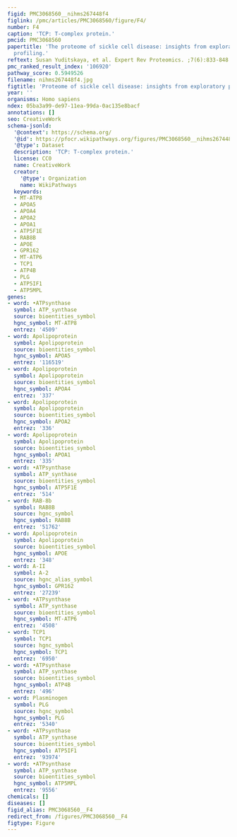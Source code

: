 ```yaml
---
figid: PMC3068560__nihms267448f4
figlink: /pmc/articles/PMC3068560/figure/F4/
number: F4
caption: 'TCP: T-complex protein.'
pmcid: PMC3068560
papertitle: 'The proteome of sickle cell disease: insights from exploratory proteomic
  profiling.'
reftext: Susan Yuditskaya, et al. Expert Rev Proteomics. ;7(6):833-848.
pmc_ranked_result_index: '106920'
pathway_score: 0.5949526
filename: nihms267448f4.jpg
figtitle: 'Proteome of sickle cell disease: insights from exploratory proteomic profiling'
year: ''
organisms: Homo sapiens
ndex: 05ba3a99-de97-11ea-99da-0ac135e8bacf
annotations: []
seo: CreativeWork
schema-jsonld:
  '@context': https://schema.org/
  '@id': https://pfocr.wikipathways.org/figures/PMC3068560__nihms267448f4.html
  '@type': Dataset
  description: 'TCP: T-complex protein.'
  license: CC0
  name: CreativeWork
  creator:
    '@type': Organization
    name: WikiPathways
  keywords:
  - MT-ATP8
  - APOA5
  - APOA4
  - APOA2
  - APOA1
  - ATP5F1E
  - RAB8B
  - APOE
  - GPR162
  - MT-ATP6
  - TCP1
  - ATP4B
  - PLG
  - ATP5IF1
  - ATP5MPL
genes:
- word: •ATPsynthase
  symbol: ATP_synthase
  source: bioentities_symbol
  hgnc_symbol: MT-ATP8
  entrez: '4509'
- word: Apolipoprotein
  symbol: Apolipoprotein
  source: bioentities_symbol
  hgnc_symbol: APOA5
  entrez: '116519'
- word: Apolipoprotein
  symbol: Apolipoprotein
  source: bioentities_symbol
  hgnc_symbol: APOA4
  entrez: '337'
- word: Apolipoprotein
  symbol: Apolipoprotein
  source: bioentities_symbol
  hgnc_symbol: APOA2
  entrez: '336'
- word: Apolipoprotein
  symbol: Apolipoprotein
  source: bioentities_symbol
  hgnc_symbol: APOA1
  entrez: '335'
- word: •ATPsynthase
  symbol: ATP_synthase
  source: bioentities_symbol
  hgnc_symbol: ATP5F1E
  entrez: '514'
- word: RAB-8b
  symbol: RAB8B
  source: hgnc_symbol
  hgnc_symbol: RAB8B
  entrez: '51762'
- word: Apolipoprotein
  symbol: Apolipoprotein
  source: bioentities_symbol
  hgnc_symbol: APOE
  entrez: '348'
- word: A-II
  symbol: A-2
  source: hgnc_alias_symbol
  hgnc_symbol: GPR162
  entrez: '27239'
- word: •ATPsynthase
  symbol: ATP_synthase
  source: bioentities_symbol
  hgnc_symbol: MT-ATP6
  entrez: '4508'
- word: TCP1
  symbol: TCP1
  source: hgnc_symbol
  hgnc_symbol: TCP1
  entrez: '6950'
- word: •ATPsynthase
  symbol: ATP_synthase
  source: bioentities_symbol
  hgnc_symbol: ATP4B
  entrez: '496'
- word: Plasminogen
  symbol: PLG
  source: hgnc_symbol
  hgnc_symbol: PLG
  entrez: '5340'
- word: •ATPsynthase
  symbol: ATP_synthase
  source: bioentities_symbol
  hgnc_symbol: ATP5IF1
  entrez: '93974'
- word: •ATPsynthase
  symbol: ATP_synthase
  source: bioentities_symbol
  hgnc_symbol: ATP5MPL
  entrez: '9556'
chemicals: []
diseases: []
figid_alias: PMC3068560__F4
redirect_from: /figures/PMC3068560__F4
figtype: Figure
---
```

